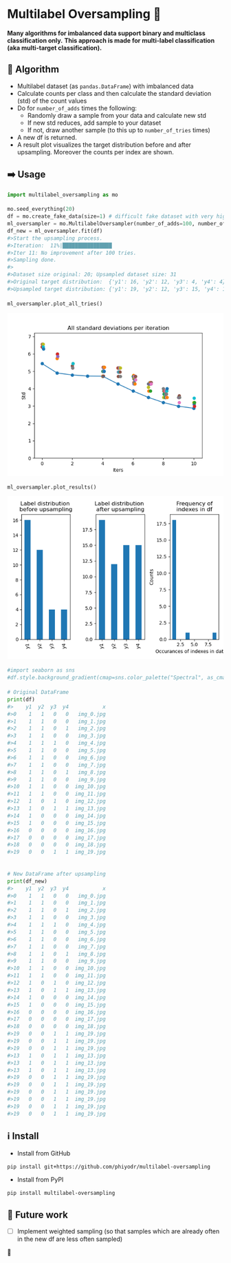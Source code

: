 # Multilabel Oversampling :sunflower:

**Many algorithms for imbalanced data support binary and multiclass classification only.**
**This approach is made for multi-label classification (aka multi-target classification).**



## :slot_machine: Algorithm

* Multilabel dataset (as `pandas.DataFrame`) with imbalanced data
* Calculate counts per class and then calculate the standard deviation (std) of the count values
* Do for `number_of_adds` times the following: 
	* Randomly draw a sample from your data and calculate new std  
	* If new std reduces, add sample to your dataset
	* If not, draw another sample (to this up to `number_of_tries` times)
* A new df is returned. 
* A result plot visualizes the target distribution before and after upsampling. Moreover the counts per index are shown.

## :arrow_right: Usage

```python
import multilabel_oversampling as mo

mo.seed_everything(20)
df = mo.create_fake_data(size=1) # difficult fake dataset with very high dependency of y1 and y2
ml_oversampler = mo.MultilabelOversampler(number_of_adds=100, number_of_tries=100)
df_new = ml_oversampler.fit(df)
#>Start the upsampling process.
#>Iteration:  11%|████████████████                                        | 11/100 [00:00<00:01, 48.43it/s]
#>Iter 11: No improvement after 100 tries.
#>Sampling done.
#>
#>Dataset size original: 20; Upsampled dataset size: 31
#>Original target distribution:  {'y1': 16, 'y2': 12, 'y3': 4, 'y4': 4}
#>Upsampled target distribution: {'y1': 19, 'y2': 12, 'y3': 15, 'y4': 15}

ml_oversampler.plot_all_tries()
```
![Plot from ml_oversampler.plot_all_tries()](assets/plot_all_tries.png)

```python
ml_oversampler.plot_results()
```

![Plot from ml_oversampler.plot_results()](assets/plot_results.png)

```python
#import seaborn as sns
#df.style.background_gradient(cmap=sns.color_palette("Spectral", as_cmap=True))

# Original DataFrame
print(df)
#>    y1  y2  y3  y4           x
#>0    1   1   0   0   img_0.jpg
#>1    1   1   0   0   img_1.jpg
#>2    1   1   0   1   img_2.jpg
#>3    1   1   0   0   img_3.jpg
#>4    1   1   1   0   img_4.jpg
#>5    1   1   0   0   img_5.jpg
#>6    1   1   0   0   img_6.jpg
#>7    1   1   0   0   img_7.jpg
#>8    1   1   0   1   img_8.jpg
#>9    1   1   0   0   img_9.jpg
#>10   1   1   0   0  img_10.jpg
#>11   1   1   0   0  img_11.jpg
#>12   1   0   1   0  img_12.jpg
#>13   1   0   1   1  img_13.jpg
#>14   1   0   0   0  img_14.jpg
#>15   1   0   0   0  img_15.jpg
#>16   0   0   0   0  img_16.jpg
#>17   0   0   0   0  img_17.jpg
#>18   0   0   0   0  img_18.jpg
#>19   0   0   1   1  img_19.jpg


# New DataFrame after upsampling
print(df_new)
#>    y1  y2  y3  y4           x
#>0    1   1   0   0   img_0.jpg
#>1    1   1   0   0   img_1.jpg
#>2    1   1   0   1   img_2.jpg
#>3    1   1   0   0   img_3.jpg
#>4    1   1   1   0   img_4.jpg
#>5    1   1   0   0   img_5.jpg
#>6    1   1   0   0   img_6.jpg
#>7    1   1   0   0   img_7.jpg
#>8    1   1   0   1   img_8.jpg
#>9    1   1   0   0   img_9.jpg
#>10   1   1   0   0  img_10.jpg
#>11   1   1   0   0  img_11.jpg
#>12   1   0   1   0  img_12.jpg
#>13   1   0   1   1  img_13.jpg
#>14   1   0   0   0  img_14.jpg
#>15   1   0   0   0  img_15.jpg
#>16   0   0   0   0  img_16.jpg
#>17   0   0   0   0  img_17.jpg
#>18   0   0   0   0  img_18.jpg
#>19   0   0   1   1  img_19.jpg
#>19   0   0   1   1  img_19.jpg
#>19   0   0   1   1  img_19.jpg
#>13   1   0   1   1  img_13.jpg
#>13   1   0   1   1  img_13.jpg
#>13   1   0   1   1  img_13.jpg
#>19   0   0   1   1  img_19.jpg
#>19   0   0   1   1  img_19.jpg
#>19   0   0   1   1  img_19.jpg
#>19   0   0   1   1  img_19.jpg
#>19   0   0   1   1  img_19.jpg
#>19   0   0   1   1  img_19.jpg
```


## :information_source: Install

* Install from GitHub

```bash
pip install git+https://github.com/phiyodr/multilabel-oversampling
```

* Install from PyPI

```bash
pip install multilabel-oversampling
```



## :construction_worker: Future work

* [ ] Implement weighted sampling (so that samples which are already often in the new df are less often sampled)

:sunflower:
